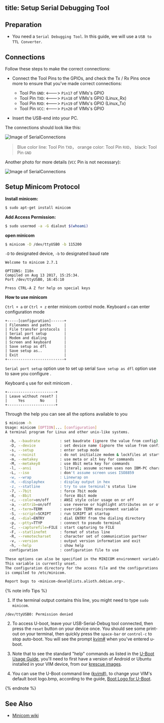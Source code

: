 title: Setup Serial Debugging Tool
---

## Preparation
* You need a `Serial Debugging Tool`. In this guide, we will use a `USB to TTL Converter`.

## Connections
Follow these steps to make the correct connections:

* Connect the Tool Pins to the GPIOs, and check the Tx / Rx Pins once more to ensure that you've made correct connections:

  * Tool Pin `GND`: <---> `Pin17` of VIMs's GPIO
  * Tool Pin `TXD`: <---> `Pin18` of VIMs's GPIO (Linux_Rx)
  * Tool Pin `RXD`: <---> `Pin19` of VIMs's GPIO (Linux_Tx)
  * Tool Pin `VCC`: <---> `Pin20` of VIMs's GPIO

* Insert the USB-end into your PC.

The connections should look like this:

![Image of SerialConnections](/images/vim1/SerialConnections_3Pin.jpg)

> Blue color line: Tool Pin `TXD`， orange color: Tool Pin `RXD`， black: Tool Pin `GND`

Another photo for more details (`VCC` Pin is not necessary):

![Image of SerialConnections](/images/vim1/SerialConnections.jpg)


## Setup Minicom Protocol
**Install minicom:**

```sh
$ sudo apt-get install minicom
```

**Add Access Permission:**
```sh
$ sudo usermod -a -G dialout $(whoami)
```

**open minicom**

```sh
$ minicom -D /dev/ttyUSB0 -b 115200
```

`-D` to designated device, `-b` to designated baud rate

```
Welcome to minicom 2.7.1

OPTIONS: I18n
Compiled on Aug 13 2017, 15:25:34.
Port /dev/ttyUSB0, 16:45:10

Press CTRL-A Z for help on special keys
```
**How to use minicom**

`Ctrl + a` or `Ctrl + z` enter minicom control mode. Keyboard `o` can enter configuration mode

```
+-----[configuration]------+
| Filenames and paths      |
| File transfer protocols  |
| Serial port setup        |
| Modem and dialing        |
| Screen and keyboard      |
| Save setup as dfl        |
| Save setup as..          |
| Exit                     |
+--------------------------+

```

`Serial port setup` option use to set up serial
`Save setup as dfl` option use to save you configure .

Keyboard `q` use for exit minicom . 

```
+----------------------+
| Leave without reset? |
|     Yes       No     |
+----------------------+
```

Through the help you can see all the options available to you

```sh
$ minicom -h
Usage: minicom [OPTION]... [configuration]
A terminal program for Linux and other unix-like systems.

  -b, --baudrate         : set baudrate (ignore the value from config)
  -D, --device           : set device name (ignore the value from config)
  -s, --setup            : enter setup mode
  -o, --noinit           : do not initialize modem & lockfiles at startup
  -m, --metakey          : use meta or alt key for commands
  -M, --metakey8         : use 8bit meta key for commands
  -l, --ansi             : literal; assume screen uses non IBM-PC character set
  -L, --iso              : don't assume screen uses ISO8859
  -w, --wrap             : Linewrap on
  -H, --displayhex       : display output in hex
  -z, --statline         : try to use terminal's status line
  -7, --7bit             : force 7bit mode
  -8, --8bit             : force 8bit mode
  -c, --color=on/off     : ANSI style color usage on or off
  -a, --attrib=on/off    : use reverse or highlight attributes on or off
  -t, --term=TERM        : override TERM environment variable
  -S, --script=SCRIPT    : run SCRIPT at startup
  -d, --dial=ENTRY       : dial ENTRY from the dialing directory
  -p, --ptty=TTYP        : connect to pseudo terminal
  -C, --capturefile=FILE : start capturing to FILE
  -F, --statlinefmt      : format of status line
  -R, --remotecharset    : character set of communication partner
  -v, --version          : output version information and exit
  -h, --help             : show help
  configuration          : configuration file to use

These options can also be specified in the MINICOM environment variable.
This variable is currently unset.
The configuration directory for the access file and the configurations
is compiled to /etc/minicom.

Report bugs to <minicom-devel@lists.alioth.debian.org>.

```

{% note info Tips %}

1. If the terminal output contains this line, you might need to type `sudo minicom`.
```
/dev/ttyUSB0: Permission denied
```
2. To access U-boot, leave your USB-Serial-Debug tool connected, then press the `reset` button on your device once. You should see some print-out on your terminal, then quickly press the `space-bar` or `control-c` to stop auto-boot. You will see the prompt [kvim#](/linux/vim1/UBootUsage.html) when you've entered u-boot.

3. Note that to see the standard "help" commands as listed in the [U-Boot Usage Guide](/linux/vim1/UBootUsage.html), you'll need to first have a version of Android or Ubuntu installed in your VIM device, from our [krescue images](https://dl.khadas.com/Firmware/Krescue/images/).

4. You can use the U-Boot command line ([kvim#](/linux/vim1/UBootUsage.html)), to change your VIM's default boot logo.bmp, according to the guide, [Boot Logo for U-Boot](/linux/vim1/BuildBootLogoForUboot.html).

{% endnote %}

## See Also
* [Minicom wiki](https://en.wikipedia.org/wiki/Minicom)
